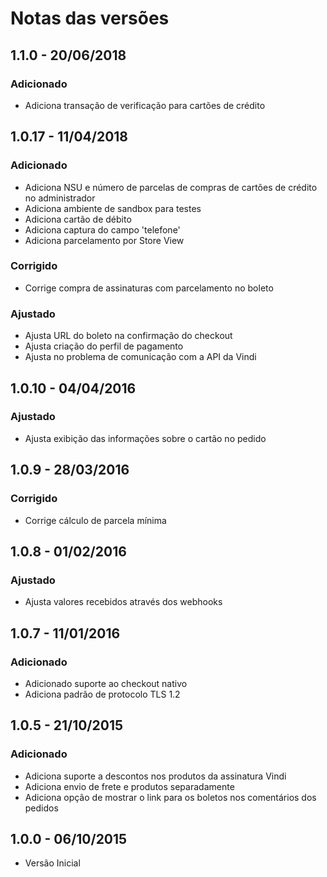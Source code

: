 # Notas das versões

## 1.1.0 - 20/06/2018

### Adicionado
- Adiciona transação de verificação para cartões de crédito


## 1.0.17 - 11/04/2018

### Adicionado
- Adiciona NSU e número de parcelas de compras de cartões de crédito no administrador
- Adiciona ambiente de sandbox para testes
- Adiciona cartão de débito
- Adiciona captura do campo 'telefone'
- Adiciona parcelamento por Store View

### Corrigido
- Corrige compra de assinaturas com parcelamento no boleto

### Ajustado
- Ajusta URL do boleto na confirmação do checkout
- Ajusta criação do perfil de pagamento
- Ajusta no problema de comunicação com a API da Vindi


## 1.0.10 - 04/04/2016

### Ajustado
- Ajusta exibição das informações sobre o cartão no pedido


## 1.0.9 - 28/03/2016

### Corrigido
- Corrige cálculo de parcela mínima


## 1.0.8 - 01/02/2016

### Ajustado
- Ajusta valores recebidos através dos webhooks


## 1.0.7 - 11/01/2016

### Adicionado
- Adicionado suporte ao checkout nativo
- Adiciona padrão de protocolo TLS 1.2


## 1.0.5 - 21/10/2015

### Adicionado
- Adiciona suporte a descontos nos produtos da assinatura Vindi
- Adiciona envio de frete e produtos separadamente
- Adiciona opção de mostrar o link para os boletos nos comentários dos pedidos


## 1.0.0 - 06/10/2015
- Versão Inicial
